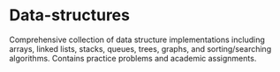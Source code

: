 # Data-structures
Comprehensive collection of data structure implementations including arrays, linked lists, stacks, queues, trees, graphs, and sorting/searching algorithms. Contains practice problems and academic assignments.
